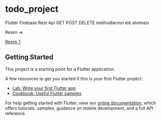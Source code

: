 # todo_project

Flutter Firebase Rest Api GET POST DELETE methodlarının ele alınması

Resim =>

[Resim 1](https://github.com/harunlakodla/Flutter-Firebase-Rest-Api-GET-POST-DELETE)

## Getting Started

This project is a starting point for a Flutter application.

A few resources to get you started if this is your first Flutter project:

- [Lab: Write your first Flutter app](https://flutter.dev/docs/get-started/codelab)
- [Cookbook: Useful Flutter samples](https://flutter.dev/docs/cookbook)

For help getting started with Flutter, view our
[online documentation](https://flutter.dev/docs), which offers tutorials,
samples, guidance on mobile development, and a full API reference.

